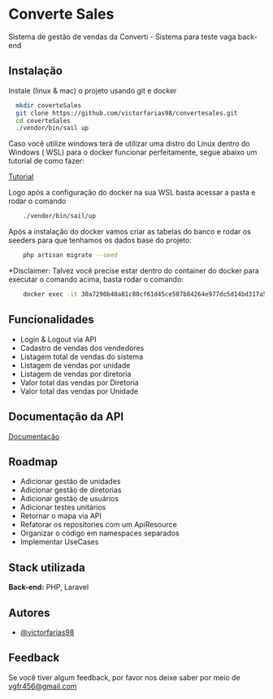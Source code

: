 # Converte Sales

Sistema de gestão de vendas da Converti - Sistema para teste vaga back-end




## Instalação

Instale (linux & mac) o projeto usando git e docker

```bash
  mkdir coverteSales
  git clone https://github.com/victorfarias98/convertesales.git
  cd coverteSales
  ./vendor/bin/sail up

```

Caso você utilize windows terá de utilizar uma distro do Linux dentro do Windows ( WSL)
para o docker funcionar perfeitamente, segue abaixo um tutorial de como fazer:

[Tutorial](https://nestcode.co/en/blog/begin-new-project-with-laravel-sail-and-docker-on-window-10)

Logo após a configuração do docker na sua WSL basta acessar a pasta e rodar o comando
```bash
    ./vendor/bin/sail/up
```

Após a instalação do docker vamos criar as tabelas do banco e rodar os seeders para que tenhamos os dados base do projeto:
```bash
    php artisan migrate --seed
```

*Disclaimer: Talvez você precise estar dentro do container do docker para executar o comando acima, basta rodar o comando:
```bash
    docker exec -it 30a7290b40a81c80cf61d45ce507b84264e977dc5d14bd317a5b488c52244c10 <- seu id do container do laravel php artisan migrate --seed
```


## Funcionalidades

- Login & Logout via API
- Cadastro de vendas dos vendedores
- Listagem total de vendas do sistema
- Listagem de vendas por unidade
- Listagem de vendas por diretoria
- Valor total das vendas por Diretoria
- Valor total das vendas por Unidade


## Documentação da API

[Documentação](https://documenter.getpostman.com/view/10017611/2s8ZDX5NpY)


## Roadmap

- Adicionar gestão de unidades
- Adicionar gestão de diretorias
- Adicionar gestão de usuários
- Adicionar testes unitários
- Retornar o mapa via API
- Refatorar os repositories com um ApiResource
- Organizar o código em namespaces separados
- Implementar UseCases
## Stack utilizada

**Back-end:** PHP, Laravel


## Autores

- [@victorfarias98](https://github.com/victorfarias98)


## Feedback

Se você tiver algum feedback, por favor nos deixe saber por meio de vgfr456@gmail.com

